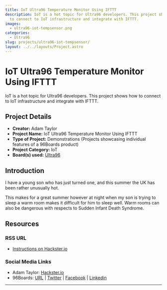 ```yaml
---
title: IoT Ultra96 Temperature Monitor Using IFTTT
description: IoT is a hot topic for Ultra96 developers. This project shows how
  to connect to IoT infrastructure and integrate with IFTTT.
images:
  - ultra96-iot-tempsensor.png
categories:
  - Ultra96
slug: projects/ultra96-iot-tempsensor/
layout: ../../layouts/Project.astro
---
```

# IoT Ultra96 Temperature Monitor Using IFTTT

IoT is a hot topic for Ultra96 developers. This project shows how to connect to IoT infrastructure and integrate with IFTTT.

## Project Details

- **Creator:** Adam Taylor
- **Project Name:** IoT Ultra96 Temperature Monitor Using IFTTT
- **Type of Project:** Demonstrations (Projects showcasing individual features of a 96Boards product)
- **Project Category:** IoT
- **Board(s) used:** [Ultra96](https://www.96boards.org/product/ultra96/)


## Introduction

I have a young son who has just turned one, and this summer the UK has been rather unusually hot.

This makes for a great summer however at night when my son is trying to sleep a warm room makes it difficult for him to sleep well. Warm rooms can also be dangerous with respects to Sudden Infant Death Syndrome. 


## Resources

### RSS URL

- [Instructions on Hackster.io](http://www.hackster.io/adam-taylor/iot-ultra96-temperature-monitor-using-ifttt-05011b)

### Social Media Links

- Adam Taylor: [Hackster.io](https://www.hackster.io/adam-taylor)
- 96Boards: [URL](https://www.96boards.org/) &#124; [Twitter](https://twitter.com/96boards) &#124; [Facebook](https://www.facebook.com/96Boards) &#124; [Linkedin](https://www.linkedin.com/company/{{site.linkedin_username}}/)



***